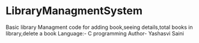 # LibraryManagmentSystem
Basic library Managment code for adding book,seeing details,total books in library,delete a book 
Language:- C programming
Author- Yashasvi Saini
